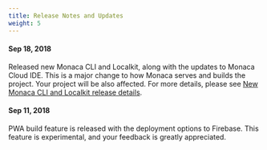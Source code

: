 ```yaml
---
title: Release Notes and Updates
weight: 5
---
```


#### Sep 18, 2018

Released new Monaca CLI and Localkit, along with the updates to Monaca Cloud IDE. This is a major change to how Monaca serves and builds the project. Your project will be also affected. For more details, please see [New Monaca CLI and Localkit release details](20180918_monaca_cli_3.0).

#### Sep 11, 2018

PWA build feature is released with the deployment options to Firebase. This feature is experimental, and your feedback is greatly appreciated.